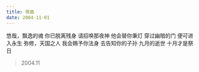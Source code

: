 ```yaml
---
title: 夜曲
date: 2004-11-01
---
```


悠哉，飘逸的魂
你已脱离残身<!--more-->
请招唤那夜神
他会替你秉灯
穿过幽暗的门
便可进入永生
弥修，天国之人
我会赐予你法身
去告知你的子孙
九月的逝世
十月才是祭日

> 2004.11